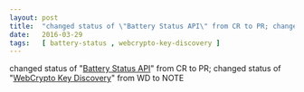```yaml
---
layout: post
title:  "changed status of \"Battery Status API\" from CR to PR; changed status of \"WebCrypto Key Discovery\" from WD to NOTE"
date:   2016-03-29
tags:   [ battery-status , webcrypto-key-discovery ]
---
```


changed status of "[Battery Status API](/spec/battery-status)" from CR to PR; changed status of "[WebCrypto Key Discovery](/spec/webcrypto-key-discovery)" from WD to NOTE

